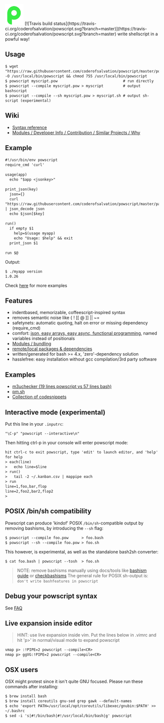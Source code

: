 <img alt="" src=".tools/pow.png" width="12%" style="width:12%"/>
[![Travis build status](https://travis-ci.org/coderofsalvation/powscript.svg?branch=master)](https://travis-ci.org/coderofsalvation/powscript.svg?branch=master)
  write shellscript in a powful way!

## Usage

    $ wget "https://raw.githubusercontent.com/coderofsalvation/powscript/master/powscript" -O /usr/local/bin/powscript && chmod 755 /usr/local/bin/powscript
    $ powscript myscript.pow                              # run directly
    $ powscript --compile myscript.pow > myscript         # output bashscript
    $ powscript --compile --sh myscript.pow > myscript.sh # output sh-script (experimental)

## Wiki

* [Syntax reference](https://github.com/coderofsalvation/powscript/blob/master/doc/reference.md)
* [ Modules / Developer Info / Contribution / Similar Projects / Why ](https://github.com/coderofsalvation/powscript/wiki)

## Example

    #!/usr/bin/env powscript
    require_cmd 'curl'

    usage(app)
      echo "$app <jsonkey>"

    print_json(key)
      json={}      
      curl "https://raw.githubusercontent.com/coderofsalvation/powscript/master/package.json" | json_decode json 
      echo $json[$key]

    run()
      if empty $1
        help=$(usage myapp)
        echo "Usage: $help" && exit
      print_json $1

    run $@

Output:

    $ ./myapp version
    1.0.26

Check <a href="https://github.com/coderofsalvation/powscript/wiki/Reference">here</a> for more examples

## Features

* indentbased, memorizable, coffeescript-inspired syntax
* removes semantic noise like { ! [[ @ ]] || ~=
* safetynets: automatic quoting, halt on error or missing dependency (require_cmd)
* comfort: [json, easy arrays, easy async, functional programming](https://github.com/coderofsalvation/powscript/blob/master/doc/reference.md), named variables instead of positionals
* [Modules / bundling](https://github.com/coderofsalvation/powscript/blob/master/doc/modules-example.md)
* [remote/local packages & dependencies](http://github.com/coderofsalvation/powscript/blob/master/doc/dependencies-and-packages.md)
* written/generated for bash >= 4.x, 'zero'-dependency solution
* hasslefree: easy installation without gcc compilation/3rd party software

## Examples

* [m3uchecker (19 lines powscript vs 57 lines bash)](https://gist.github.com/coderofsalvation/b1313d287c1f0a7e6cdf)
* [pm.sh](https://github.com/coderofsalvation/pm.sh)
* [Collection of codesnippets](https://github.com/coderofsalvation/powscript/blob/master/doc/reference.md)

## Interactive mode (experimental)

Put this line in your `.inputrc`:

    "\C-p" "powscript --interactive\n" 

Then hitting ctrl-p in your console will enter powscript mode:

    hit ctrl-c to exit powscript, type 'edit' to launch editor, and 'help' for help
    > each(line)
    >   echo line=$line
    > run()
    >   tail -2 ~/.kanban.csv | mappipe each
    > run
    line=1,foo,bar,flop
    line=2,foo2,bar2,flop2
    > 

## POSIX /bin/sh compatibility

Powscript can produce 'kindof' POSIX `/bin/sh`-compatible output by removing bashisms, by introducing the `--sh` flag:

    $ powscript --compile foo.pow      > foo.bash
    $ powscript --sh --compile foo.pow > foo.sh

This however, is experimental, as well as the standalone bash2sh converter:

    $ cat foo.bash | powscript --tosh  > foo.sh

> NOTE: remove bashisms manually using docs/tools like [bashism guide](http://mywiki.wooledge.org/Bashism) or [checkbashisms](https://linux.die.net/man/1/checkbashisms)
> The general rule for POSIX sh-output is: `don't write bashfeatures in powscript`

## Debug your powscript syntax

See [FAQ](doc/FAQ.md)

## Live expansion inside editor

> HINT: use live expansion inside vim.
> Put the lines below in .vimrc and hit 'p>' in normal/visual mode to expand powscript

    vmap p> :!PIPE=2 powscript --compile<CR>                                
    nmap p> ggVG:!PIPE=2 powscript --compile<CR>

## OSX users

OSX might protest since it isn't quite GNU focused. Please run these commands after installing:

    $ brew install bash
    $ brew install coreutils gnu-sed grep gawk --default-names
    $ echo 'export PATH=/usr/local/opt/coreutils/libexec/gnubin:$PATH' >> ~/.bashrc
    $ sed -i 's|#!/bin/bash|#!/usr/local/bin/bash|g' powscript
